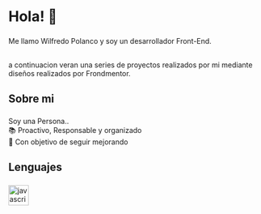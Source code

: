 <h1 align="left">Hola! 👋</h1>

###

<p align="left">Me llamo Wilfredo Polanco y soy un desarrollador Front-End.
</p>

##

<p>a continuacion veran una series de proyectos realizados por mi mediante diseños realizados por Frondmentor.</p>

###

<h2 align="left">Sobre mi</h2>

###

<p align="left">Soy una Persona..<br>📚 Proactivo, Responsable y organizado<br>🎯 Con objetivo de seguir mejorando </p>

###

<h2 align="left">Lenguajes</h2>

###

<div align="left">
  <img src="https://cdn.jsdelivr.net/gh/devicons/devicon/icons/javascript/javascript-original.svg" height="40" alt="javascript logo"  />
  <img width="12" />
</div>

###
